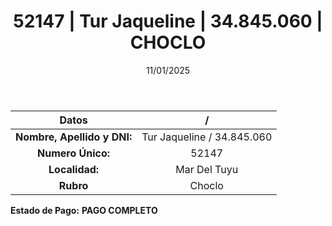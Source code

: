 ﻿---
title: 52147 | Tur Jaqueline | 34.845.060 | CHOCLO
date: 11/01/2025
draft: false
tags: ['mar-del-tuyu', 'titular', 'choclo']
---

|          **Datos**          |  /  |
|:---------------------------:|:---:|
| **Nombre, Apellido y DNI:** | Tur Jaqueline / 34.845.060 |
|      **Numero Único:**      | 52147 |
|        **Localidad:**       | Mar Del Tuyu |
|          **Rubro**          | Choclo |

**Estado de Pago:** **PAGO COMPLETO**
